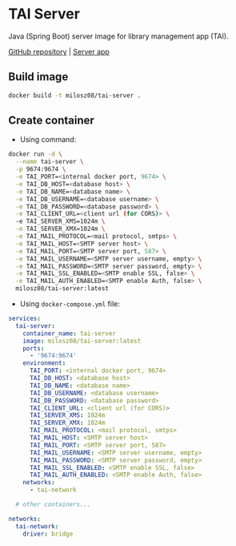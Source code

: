 # TAI Server

Java (Spring Boot) server image for library management app (TAI).

[GitHub repository](https://github.com/milosz08/library-app-tai)
| [Server app](https://github.com/milosz08/library-app-tai/tree/master/tai-server)

## Build image

```bash
docker build -t milosz08/tai-server .
```

## Create container

* Using command:

```bash
docker run -d \
  --name tai-server \
  -p 9674:9674 \
  -e TAI_PORT=<internal docker port, 9674> \
  -e TAI_DB_HOST=<database host> \
  -e TAI_DB_NAME=<database name> \
  -e TAI_DB_USERNAME=<database username> \
  -e TAI_DB_PASSWORD=<database password> \
  -e TAI_CLIENT_URL=<client url (for CORS)> \
  -e TAI_SERVER_XMS=1024m \
  -e TAI_SERVER_XMX=1024m \
  -e TAI_MAIL_PROTOCOL=<mail protocol, smtps> \
  -e TAI_MAIL_HOST=<SMTP server host> \
  -e TAI_MAIL_PORT=<SMTP server port, 587> \
  -e TAI_MAIL_USERNAME=<SMTP server username, empty> \
  -e TAI_MAIL_PASSWORD=<SMTP server password, empty> \
  -e TAI_MAIL_SSL_ENABLED=<SMTP enable SSL, false> \
  -e TAI_MAIL_AUTH_ENABLED=<SMTP enable Auth, false> \
  milosz08/tai-server:latest
```

* Using `docker-compose.yml` file:

```yaml
services:
  tai-server:
    container_name: tai-server
    image: milosz08/tai-server:latest
    ports:
      - '9674:9674'
    environment:
      TAI_PORT: <internal docker port, 9674>
      TAI_DB_HOST: <database host>
      TAI_DB_NAME: <database name>
      TAI_DB_USERNAME: <database username>
      TAI_DB_PASSWORD: <database password>
      TAI_CLIENT_URL: <client url (for CORS)>
      TAI_SERVER_XMS: 1024m
      TAI_SERVER_XMX: 1024m
      TAI_MAIL_PROTOCOL: <mail protocol, smtps>
      TAI_MAIL_HOST: <SMTP server host>
      TAI_MAIL_PORT: <SMTP server port, 587>
      TAI_MAIL_USERNAME: <SMTP server username, empty>
      TAI_MAIL_PASSWORD: <SMTP server password, empty>
      TAI_MAIL_SSL_ENABLED: <SMTP enable SSL, false>
      TAI_MAIL_AUTH_ENABLED: <SMTP enable Auth, false>
    networks:
      - tai-network

  # other containers...

networks:
  tai-network:
    driver: bridge
```
